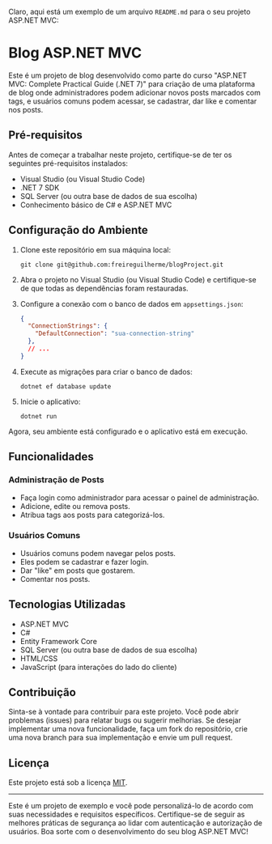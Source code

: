 ﻿Claro, aqui está um exemplo de um arquivo `README.md` para o seu projeto ASP.NET MVC:

# Blog ASP.NET MVC

Este é um projeto de blog desenvolvido como parte do curso "ASP.NET MVC: Complete Practical Guide (.NET 7)" para criação de uma plataforma de blog onde administradores podem adicionar novos posts marcados com tags, e usuários comuns podem acessar, se cadastrar, dar like e comentar nos posts.

## Pré-requisitos

Antes de começar a trabalhar neste projeto, certifique-se de ter os seguintes pré-requisitos instalados:

- Visual Studio (ou Visual Studio Code)
- .NET 7 SDK
- SQL Server (ou outra base de dados de sua escolha)
- Conhecimento básico de C# e ASP.NET MVC

## Configuração do Ambiente

1. Clone este repositório em sua máquina local:

   ```
   git clone git@github.com:freireguilherme/blogProject.git
   ```

2. Abra o projeto no Visual Studio (ou Visual Studio Code) e certifique-se de que todas as dependências foram restauradas.

3. Configure a conexão com o banco de dados em `appsettings.json`:

   ```json
   {
     "ConnectionStrings": {
       "DefaultConnection": "sua-connection-string"
     },
     // ...
   }
   ```

4. Execute as migrações para criar o banco de dados:

   ```
   dotnet ef database update
   ```

5. Inicie o aplicativo:

   ```
   dotnet run
   ```

Agora, seu ambiente está configurado e o aplicativo está em execução.

## Funcionalidades

### Administração de Posts

- Faça login como administrador para acessar o painel de administração.
- Adicione, edite ou remova posts.
- Atribua tags aos posts para categorizá-los.

### Usuários Comuns

- Usuários comuns podem navegar pelos posts.
- Eles podem se cadastrar e fazer login.
- Dar "like" em posts que gostarem.
- Comentar nos posts.

## Tecnologias Utilizadas

- ASP.NET MVC
- C#
- Entity Framework Core
- SQL Server (ou outra base de dados de sua escolha)
- HTML/CSS
- JavaScript (para interações do lado do cliente)

## Contribuição

Sinta-se à vontade para contribuir para este projeto. Você pode abrir problemas (issues) para relatar bugs ou sugerir melhorias. Se desejar implementar uma nova funcionalidade, faça um fork do repositório, crie uma nova branch para sua implementação e envie um pull request.

## Licença

Este projeto está sob a licença [MIT](LICENSE).

---

Este é um projeto de exemplo e você pode personalizá-lo de acordo com suas necessidades e requisitos específicos. Certifique-se de seguir as melhores práticas de segurança ao lidar com autenticação e autorização de usuários. Boa sorte com o desenvolvimento do seu blog ASP.NET MVC!